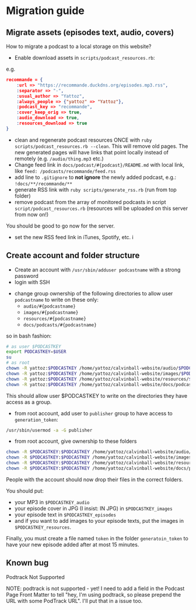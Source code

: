 # Migration guide

## Migrate assets (episodes text, audio, covers)

How to migrate a podcast to a local storage on this website?

- Enable download assets in `scripts/podcast_resources.rb`:

e.g. 

```json
recommande = {
    :url => "https://recommande.duckdns.org/episodes.mp3.rss",
    :separator => "-",
    :usual_author => "Yattoz",
    :always_people => {"yattoz" => "Yattoz"},
    :podcast_key => "recommande",
    :cover_keep_orig => true,
    :audio_download => true,
    :resources_download => true
}
```

- clean and regenerate podcast resources ONCE with `ruby scripts/podcast_resources.rb --clean`. This will remove old pages. The new generated pages will have links that point locally instead of remotely (e.g. `/audio/thing.mp3` etc.)
- Change feed link in `docs/podcast/#{podcast}/README.md` with local link, like `feed: /podcasts/recommande/feed.rss`
- add line to `.gitignore` to **not ignore** the newly added podcast, e.g.: `!docs/**/recommande/**`
- generate RSS link with `ruby scripts/generate_rss.rb` (run from top folder)
- remove podcast from the array of monitored podcasts in script `script/podcast_resources.rb` (resources will be uploaded on this server from now on!)

You should be good to go now for the server.
- set the new RSS feed link in iTunes, Spotify, etc.
i

## Create account and folder structure

- Create an account with `/usr/sbin/adduser podcastname` with a strong password
- login with SSH

<!-- 
- create symbolic links (and create folders if they don't exist):

````bash
# as user $PODCASTKEY
export PODCASTKEY=$USER

cp -a /home/yattoz/calvinball-website/audio/$PODCASTKEY $HOME/"$PODCASTKEY"_audio
cp -a /home/yattoz/calvinball-website/images/$PODCASTKEY/full $HOME/"$PODCASTKEY"_images
cp -a /home/yattoz/calvinball-website/resources/$PODCASTKEY $HOME/"$PODCASTKEY"_resources
cp -a /home/yattoz/calvinball-website/docs/podcasts/$PODCASTKEY/episodes $HOME/"$PODCASTKEY"_episodes

mkdir $HOME/generation_token
```

```bash
# as user yattoz for user $PODCASTKEY
rm -rf /home/yattoz/calvinball-website/audio/$PODCASTKEY
ln -s /home/$PODCASTKEY/"$PODCASTKEY"_audio /home/yattoz/calvinball-website/audio/$PODCASTKEY

rm -rf /home/yattoz/calvinball-website/images/$PODCASTKEY/full
ln -s /home/$PODCASTKEY/"$PODCASTKEY"_images /home/yattoz/calvinball-website/images/$PODCASTKEY/full

rm -rf /home/yattoz/calvinball-website/resources/$PODCASTKEY
ln -s /home/$PODCASTKEY/"$PODCASTKEY"_resources /home/yattoz/calvinball-website/resources/$PODCASTKEY

rm -rf /home/yattoz/calvinball-website/docs/podcasts/$PODCASTKEY/episodes
ln -s /home/$PODCASTKEY/"$PODCASTKEY"_episodes /home/yattoz/calvinball-website/docs/podcasts/$PODCASTKEY/episodes

```

-->

- change group ownership of the following directories to allow user `podcastname` to write on these only:
  - `audio/#{podcastname}`
  - `images/#{podcastname}`
  - `resources/#{podcastname}`
  - `docs/podcasts/#{podcastname}`

so in bash fashion:
```bash
# as user $PODCASTKEY
export PODCASTKEY=$USER
su
# as root
chown -R yattoz:$PODCASTKEY /home/yattoz/calvinball-website/audio/$PODCASTKEY
chown -R yattoz:$PODCASTKEY /home/yattoz/calvinball-website/images/$PODCASTKEY
chown -R yattoz:$PODCASTKEY /home/yattoz/calvinball-website/resources/$PODCASTKEY
chown -R yattoz:$PODCASTKEY /home/yattoz/calvinball-website/docs/podcasts/$PODCASTKEY
```

This should allow user $PODCASTKEY to write on the directories they have access as a group.


<!--
DON'T DO THAT BECAUSE VUEPRESS WANTS TO PARSE THE FOLDERS BELOW IN THE SYMLINK.
SYMLINKS SHOULD BE DECLARED THE OTHER WAY ROUND.
- create symbolic links to facilitate navigation in Filezilla:

````bash
ln -s $HOME/$PODCASTKEY_audio/$USER $HOME
ln -s $HOME/$PODCASTKEY_images/$USER $HOME
ln -s $HOME/$PODCASTKEY_resources/$USER $HOME
ln -s $HOME/$PODCASTKEY_episodes/$USER $HOME
ln -s $HOME/generation_token/$USER $HOME
```

-->

- from root account, add user to `publisher` group to have access to `generation_token`:

```bash
/usr/sbin/usermod -a -G publisher
```

- from root account, give ownership to these folders

```bash
chown -R $PODCASTKEY:$PODCASTKEY /home/yattoz/calvinball-website/audio/$PODCASTKEY
chown -R $PODCASTKEY:$PODCASTKEY /home/yattoz/calvinball-website/images/$PODCASTKEY/full
chown -R $PODCASTKEY:$PODCASTKEY /home/yattoz/calvinball-website/resources/$PODCASTKEY
chown -R $PODCASTKEY:$PODCASTKEY /home/yattoz/calvinball-website/docs/podcasts/$PODCASTKEY/episodes
```

People with the account should now drop their files in the correct folders.

You should put:
- your MP3 in `$PODCASTKEY_audio`
- your episode cover in JPG (I insist: IN JPG) in `$PODCASTKEY_images`
- your episode text in `$PODCASTKEY_episodes`
- and if you want to add images to your episode texts, put the images in `$PODCASTKEY_resources`.

Finally, you must create a file named `token` in the folder `generatoin_token` to have your new episode added after at most 15 minutes.



## Known bug 

Podtrack Not Supported

NOTE: podtrack is not supported - yet! I need to add a field in the Podcast Page Front Matter to tell "hey, I'm using podtrack, so please prepend the URL with some PodTrack URL". I'll put that in a issue too.
